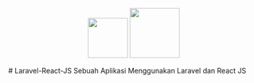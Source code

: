 <p align="center">
  <img height="80" src="https://laravel.com/assets/img/components/logo-laravel.svg">
  <img height="100" src="https://www.shareicon.net/data/512x512/2016/07/08/117367_logo_512x512.png">
</p>
# Laravel-React-JS
Sebuah Aplikasi Menggunakan Laravel dan React JS
